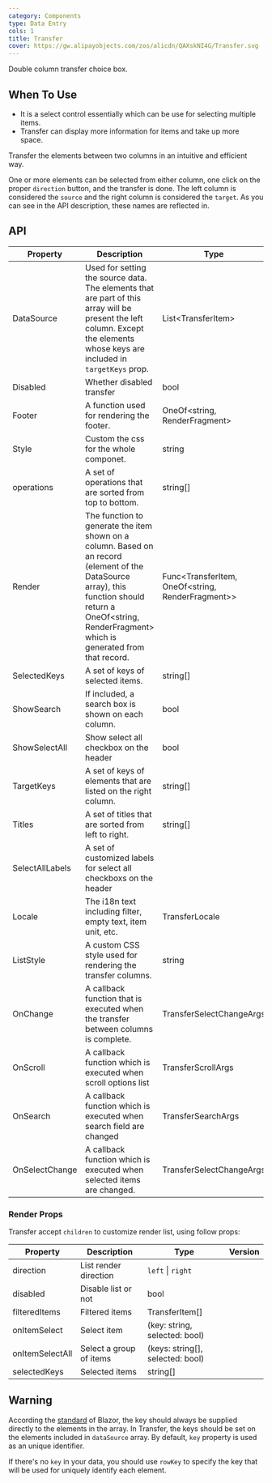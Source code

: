```yaml
---
category: Components
type: Data Entry
cols: 1
title: Transfer
cover: https://gw.alipayobjects.com/zos/alicdn/QAXskNI4G/Transfer.svg
---
```


Double column transfer choice box.

## When To Use

- It is a select control essentially which can be use for selecting multiple items.
- Transfer can display more information for items and take up more space.

Transfer the elements between two columns in an intuitive and efficient way.

One or more elements can be selected from either column, one click on the proper `direction` button, and the transfer is done. The left column is considered the `source` and the right column is considered the `target`. As you can see in the API description, these names are reflected in.

## API

| Property | Description | Type | Default | Version |
| --- | --- | --- | --- | --- |
| DataSource | Used for setting the source data. The elements that are part of this array will be present the left column. Except the elements whose keys are included in `targetKeys` prop. | List\<TransferItem> | null |  |
| Disabled | Whether disabled transfer | bool | false |  |
| Footer | A function used for rendering the footer. | OneOf<string, RenderFragment> | null |  |
| Style | Custom the css for the whole componet. | string |  |  |
| operations | A set of operations that are sorted from top to bottom. | string\[] | \['right', 'left'] |  |
| Render | The function to generate the item shown on a column. Based on an record (element of the DataSource array), this function should return a OneOf<string, RenderFragment> which is generated from that record. | Func<TransferItem, OneOf<string, RenderFragment>> |  |  |
| SelectedKeys | A set of keys of selected items. | string\[] | \[] |  |
| ShowSearch | If included, a search box is shown on each column. | bool | false |  |
| ShowSelectAll | Show select all checkbox on the header | bool | true |  |
| TargetKeys | A set of keys of elements that are listed on the right column. | string\[] | \[] |  |
| Titles | A set of titles that are sorted from left to right. | string\[] | - |  |
| SelectAllLabels | A set of customized labels for select all checkboxs on the header |  |  |  |
| Locale | The i18n text including filter, empty text, item unit, etc. | TransferLocale |  |  |
| ListStyle | A custom CSS style used for rendering the transfer columns. | string | | |
| OnChange | A callback function that is executed when the transfer between columns is complete. | TransferSelectChangeArgs |  |  |
| OnScroll | A callback function which is executed when scroll options list | TransferScrollArgs |  |  |
| OnSearch | A callback function which is executed when search field are changed | TransferSearchArgs                                | - |  |
| OnSelectChange | A callback function which is executed when selected items are changed. | TransferSelectChangeArgs |  |  |

### Render Props

Transfer accept `children` to customize render list, using follow props:

| Property        | Description             | Type                             | Version |
| --------------- | ----------------------- | -------------------------------- | ------- |
| direction       | List render direction   | `left` \| `right`                |         |
| disabled        | Disable list or not     | bool                             |         |
| filteredItems   | Filtered items          | TransferItem[]                   |         |
| onItemSelect    | Select item             | (key: string, selected: bool)    |         |
| onItemSelectAll | Select a group of items | (keys: string[], selected: bool) |         |
| selectedKeys    | Selected items          | string[]                         |         |

## Warning

According the [standard](http://facebook.github.io/react/docs/lists-and-keys.html#keys) of Blazor, the key should always be supplied directly to the elements in the array. In Transfer, the keys should be set on the elements included in `dataSource` array. By default, `key` property is used as an unique identifier.

If there's no `key` in your data, you should use `rowKey` to specify the key that will be used for uniquely identify each element.
